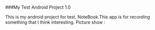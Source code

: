 ###My Test Android Project 1.0

This is my android project for test, NoteBook.This app is for recording something that I think interesting.
Picture show :



